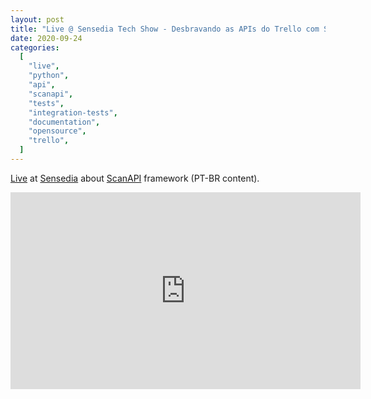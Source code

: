 ```yaml
---
layout: post
title: "Live @ Sensedia Tech Show - Desbravando as APIs do Trello com Scanapi"
date: 2020-09-24
categories:
  [
    "live",
    "python",
    "api",
    "scanapi",
    "tests",
    "integration-tests",
    "documentation",
    "opensource",
    "trello",
  ]
---
```


[Live](https://youtu.be/cnBEVHWa_fM) at [Sensedia](https://www.youtube.com/channel/UC9YYs4_5rJt2L9-hnUOWhbw) about [ScanAPI](https://scanapi.dev) framework (PT-BR content).

<iframe width="560" height="315" src="https://www.youtube.com/embed/cnBEVHWa_fM" title="YouTube video player" frameborder="0" allow="accelerometer; autoplay; clipboard-write; encrypted-media; gyroscope; picture-in-picture" allowfullscreen></iframe>
